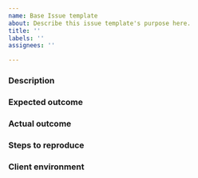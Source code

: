 ```yaml
---
name: Base Issue template
about: Describe this issue template's purpose here.
title: ''
labels: ''
assignees: ''

---
```


<!-- Any section or subsection that is not applicable should simply be removed -->

<!-- Problem/feature description including what needs to be implemented -->
### Description

<!-- Provided the benefits of implementing this issue -->
### Expected outcome


<!-- The following sections are applicable only to defects -->
### Actual outcome 

<!-- Carefully enumerate the steps to reproduce the defect -->
### Steps to reproduce

<!-- Describe the environment where the defect was observed (e.g., OS, browser version) -->
### Client environment
